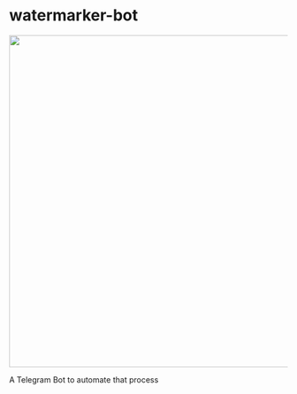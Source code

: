 # watermarker-bot

<img src="https://user-images.githubusercontent.com/26041793/131439823-cbf631f9-685e-48d6-b2c2-104899386d7a.jpeg" width="600" height="600">

A Telegram Bot to automate that process
